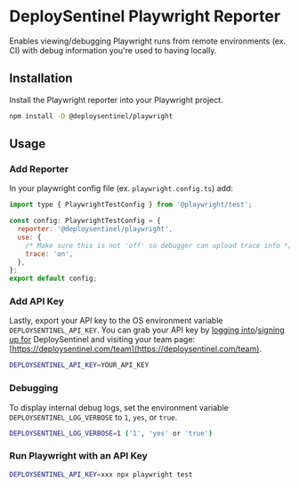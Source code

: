 # DeploySentinel Playwright Reporter

Enables viewing/debugging Playwright runs from remote environments (ex. CI) with
debug information you're used to having locally.

## Installation

Install the Playwright reporter into your Playwright project.

```sh
npm install -D @deploysentinel/playwright
```

## Usage

### Add Reporter

In your playwright config file (ex. `playwright.config.ts`) add:

```js
import type { PlaywrightTestConfig } from '@playwright/test';

const config: PlaywrightTestConfig = {
  reporter: '@deploysentinel/playwright',
  use: {
    /* Make sure this is not 'off' so debugger can upload trace info */
    trace: 'on',
  },
};
export default config;
```

### Add API Key

Lastly, export your API key to the OS environment variable
`DEPLOYSENTINEL_API_KEY`. You can grab your API key by
[logging into](https://www.deploysentinel.com/login)/[signing up for](https://www.deploysentinel.com/register)
DeploySentinel and visiting your team page:
[https://deploysentinel.com/team](https://deploysentinel.com/team).

```sh
DEPLOYSENTINEL_API_KEY=YOUR_API_KEY
```

### Debugging

To display internal debug logs, set the environment variable
`DEPLOYSENTINEL_LOG_VERBOSE` to `1`, `yes`, or `true`.

```sh
DEPLOYSENTINEL_LOG_VERBOSE=1 ('1', 'yes' or 'true')
```

### Run Playwright with an API Key

```sh
DEPLOYSENTINEL_API_KEY=xxx npx playwright test
```
